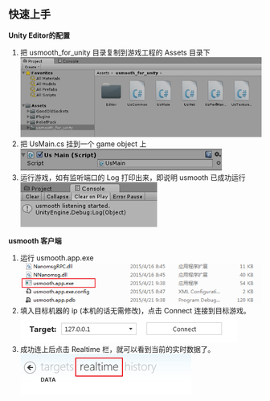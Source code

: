 ﻿
## 快速上手

__Unity Editor的配置__

1. 把 usmooth_for_unity 目录复制到游戏工程的 Assets 目录下  
    ![tut0](/docs/images/usmooth_tutor_00.png?raw=true)
2. 把 UsMain.cs 挂到一个 game object 上  
    ![tut1](/docs/images/usmooth_tutor_01.png?raw=true)
3. 运行游戏，如有监听端口的 Log 打印出来，即说明 usmooth 已成功运行  
    ![tut2](/docs/images/usmooth_tutor_02.png?raw=true)

__usmooth 客户端__

1. 运行 usmooth.app.exe   
    ![tut3](/docs/images/usmooth_tutor_03.png?raw=true)
2. 填入目标机器的 ip (本机的话无需修改)，点击 Connect 连接到目标游戏。  
    ![tut4](/docs/images/usmooth_tutor_04.png?raw=true)
3. 成功连上后点击 Realtime 栏，就可以看到当前的实时数据了。  
    ![tut5](/docs/images/usmooth_tutor_05.png?raw=true)
